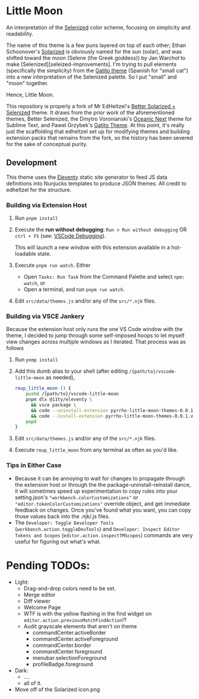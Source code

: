 Little Moon
===========

An interpretation of the [Selenized][selenized] color scheme, focusing on simplicity and readability.

The name of this theme is a few puns layered on top of each other; Ethan Schoonover's [Solarized][solarized] is obviously named for the sun (solar), and was shifted toward the moon (Selene (the Greek goddess)) by Jan Warchoł to make [Selenized][seleized-improvements]. I'm trying to pull elements (specifically the simplicity) from the [Gatito theme][gatito-theme] (Spanish for "small cat") into a new interpretation of the Selenized palette. So I put "small" and "moon" together.

Hence, Little Moon.

This repository is properly a fork of Mr EdHeltzel's [Better Solarized + Selenized][vscode-better-solarized] theme. It draws from the prior work of the aforementioned themes, Better Selenized, the Dmytro Voronianski's [Oceanic Next][oceanic-next] theme for Sublime Text, and Pawel Grzybek's [Gatito Theme][gatito-theme]. At this point, it's really just the scaffolding that edheltzel set up for modifying themes and building extension packs that remains from the fork, so the history has been severed for the sake of conceptual purity.

[selenized]: https://github.com/jan-warchol/selenized
[vscode-better-solarized]: https://github.com/edheltzel/vscode-better-solarized
[oceanic-next]: https://github.com/voronianski/oceanic-next-color-scheme
[gatito-theme]: https://github.com/pawelgrzybek/gatito-theme
[solarized]: https://ethanschoonover.com/solarized/
[selenized-improvements]: https://github.com/jan-warchol/selenized/blob/master/whats-wrong-with-solarized.md


Development
-----------

This theme uses the [Eleventy](https://11ty.dev) static site generator to feed JS data definitions into Nunjucks templates to produce JSON themes. All credit to edheltzel for the structure.

### Building via Extension Host

1. Run `pnpm install`
2. Execute the **run without debugging**: `Run > Run without debugging` OR `ctrl + F5` (see: [VSCode Debugging](https://code.visualstudio.com/Docs/editor/debugging#_run-mode)).

   This will launch a new window with this extension available in a hot-loadable state.
3. Execute `pnpm run watch`. Either

   - Open `Tasks: Run Task` from the Command Palette and select `npm: watch`, or
   - Open a terminal, and run `pnpm run watch`.
4. Edit `src/data/themes.js` and/or any of the `src/*.njk` files.

### Building via VSCE Jankery

Because the extension host only runs the one VS Code window with the theme, I decided to jump through some self-imposed hoops to let myself view changes across multiple windows as I iterated. That process was as follows

1. Run `pnmp install`
2. Add this dumb alias to your shell (after editing `/{path/to}/vscode-little-moon` as needed),

   ```sh
   reup_little_moon () {
       pushd /{path/to}/vscode-little-moon
       pnpm dlx @11ty/eleventy \
         && vsce package \
         && code --uninstall-extension pyrrho-little-moon-themes-0.0.1.vsix \
         && code --install-extension pyrrho-little-moon-themes-0.0.1.vsix
       popd
   }
   ```
3. Edit `src/data/themes.js` and/or any of the `src/*.njk` files.
4. Execute `reup_little_moon` from any terminal as often as you'd like.

### Tips in Either Case

- Because it can be annoying to wait for changes to propagate through the extension host or through the the package-uninstall-reinstall dance, it will sometimes speed up experimentation to copy rules into your setting.json's `"workbench.colorCustomizations"` or `"editor.tokenColorCustomizations"` override object, and get immediate feedback on changes. Once you've found what you want, you can copy those values back into the .njk/.js files.
- The `Developer: Toggle Developer Tools` (`workbench.action.toggleDevTools`) and `Developer: Inspect Editor Tokens and Scopes` (`editor.action.inspectTMScopes`) commands are very useful for figuring out what's what.

Pending TODOs:
==============
- Light:
   - Drag-and-drop colors need to be set.
   - Merge editor
   - Diff viewer
   - Welcome Page
   - WTF is with the yellow flashing in the find widget on `editor.action.previousMatchFindAction`!?
   - Audit grayscale elements that aren't on theme
      - commandCenter.activeBorder
      - commandCenter.activeForeground
      - commandCenter.border
      - commandCenter.foreground
      - menubar.selectionForeground
      - profileBadge.foreground
- Dark:
   - ....
   - all of it.
- Move off of the Solarized icon.png